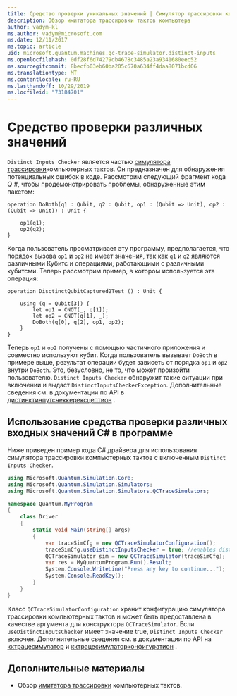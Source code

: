 ```yaml
---
title: Средство проверки уникальных значений | Симулятор трассировки компьютерных тактов | Документация Майкрософт
description: Обзор имитатора трассировки тактов компьютера
author: vadym-kl
ms.author: vadym@microsoft.com
ms.date: 12/11/2017
ms.topic: article
uid: microsoft.quantum.machines.qc-trace-simulator.distinct-inputs
ms.openlocfilehash: 0df28f6d74279db4678c3485a23a9341680eec52
ms.sourcegitcommit: 8becfb03eb60ba205c670a634ff4daa8071bcd06
ms.translationtype: MT
ms.contentlocale: ru-RU
ms.lasthandoff: 10/29/2019
ms.locfileid: "73184701"
---
```

# <a name="distinct-inputs-checker"></a>Средство проверки различных значений

`Distinct Inputs Checker` является частью [симулятора трассировки](xref:microsoft.quantum.machines.qc-trace-simulator.intro)компьютерных тактов. Он предназначен для обнаружения потенциальных ошибок в коде. Рассмотрим следующий фрагмент кода Q #, чтобы продемонстрировать проблемы, обнаруженные этим пакетом:

```qsharp
operation DoBoth(q1 : Qubit, q2 : Qubit, op1 : (Qubit => Unit), op2 : (Qubit => Unit)) : Unit {

    op1(q1);
    op2(q2);
}
```

Когда пользователь просматривает эту программу, предполагается, что порядок вызова `op1` и `op2` не имеет значения, так как `q1` и `q2` являются различными Кубитс и операциями, работающими с различными кубитсми. Теперь рассмотрим пример, в котором используется эта операция:

```qsharp
operation DisctinctQubitCaptured2Test () : Unit {

    using (q = Qubit[3]) {
        let op1 = CNOT(_, q[1]);
        let op2 = CNOT(q[1], _);
        DoBoth(q[0], q[2], op1, op2);
    }
}
```

Теперь `op1` и `op2` получены с помощью частичного приложения и совместно используют кубит. Когда пользователь вызывает `DoBoth` в примере выше, результат операции будет зависеть от порядка `op1` и `op2` внутри `DoBoth`. Это, безусловно, не то, что может произойти пользователю. `Distinct Inputs Checker` обнаружит такие ситуации при включении и выдаст `DistinctInputsCheckerException`. Дополнительные сведения см. в документации по API в [дистинктинпутсчеккерексцептион](https://docs.microsoft.com/dotnet/api/Microsoft.Quantum.Simulation.Simulators.QCTraceSimulators.DistinctInputsCheckerException) .

## <a name="using-the-distinct-inputs-checker-in-your-c-program"></a>Использование средства проверки различных входных значений C# в программе

Ниже приведен пример кода C# драйвера для использования симулятора трассировки компьютерных тактов с включенным `Distinct Inputs Checker`.

```csharp
using Microsoft.Quantum.Simulation.Core;
using Microsoft.Quantum.Simulation.Simulators;
using Microsoft.Quantum.Simulation.Simulators.QCTraceSimulators;

namespace Quantum.MyProgram
{
    class Driver
    {
        static void Main(string[] args)
        {
            var traceSimCfg = new QCTraceSimulatorConfiguration();
            traceSimCfg.useDistinctInputsChecker = true; //enables distinct inputs checker
            QCTraceSimulator sim = new QCTraceSimulator(traceSimCfg);
            var res = MyQuantumProgram.Run().Result;
            System.Console.WriteLine("Press any key to continue...");
            System.Console.ReadKey();
        }
    }
}
```

Класс `QCTraceSimulatorConfiguration` хранит конфигурацию симулятора трассировки компьютерных тактов и может быть предоставлена в качестве аргумента для конструктора `QCTraceSimulator`. Если `useDistinctInputsChecker` имеет значение true, `Distinct Inputs Checker` включен. Дополнительные сведения см. в документации по API на [кктрацесимулатор](https://docs.microsoft.com/dotnet/api/Microsoft.Quantum.Simulation.Simulators.QCTraceSimulators.QCTraceSimulator) и [кктрацесимулаторконфигуратион](https://docs.microsoft.com/dotnet/api/Microsoft.Quantum.Simulation.Simulators.QCTraceSimulators.QCTraceSimulatorConfiguration?) .

## <a name="see-also"></a>Дополнительные материалы

- Обзор [имитатора трассировки](xref:microsoft.quantum.machines.qc-trace-simulator.intro) компьютерных тактов.

